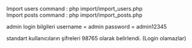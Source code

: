 Import users command : php import/import_users.php<br>
Import posts command : php import/import_posts.php<br>

admin login bilgileri
    username = admin
    password = admin12345

standart kullanıcıların şifreleri 98765 olarak belirlendi. (Login olamazlar)

